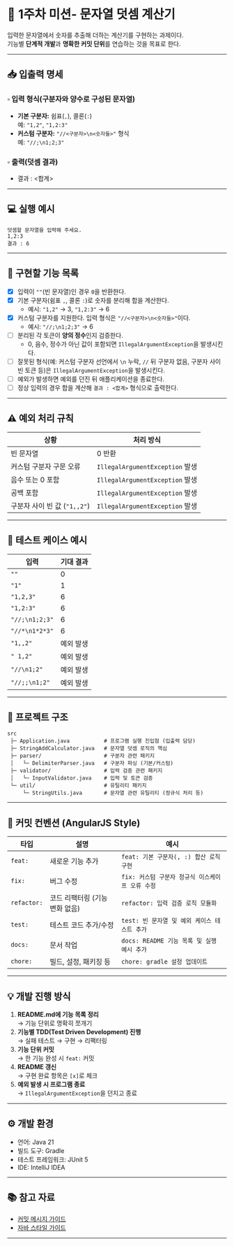 
# 🚀 1주차 미션- 문자열 덧셈 계산기

입력한 문자열에서 숫자를 추출해 더하는 계산기를 구현하는 과제이다.  
기능별 **단계적 개발**과 **명확한 커밋 단위**를 연습하는 것을 목표로 한다.

---
## 📥 입출력 명세

### ▫ 입력 형식(구분자와 양수로 구성된 문자열)
- **기본 구분자:** 쉼표(`,`), 콜론(`:`)  
  예: `"1,2"`, `"1,2:3"`
- **커스텀 구분자:** `"//<구분자>\n<숫자들>"` 형식  
  예: `"//;\n1;2;3"`

### ▫ 출력(덧셈 결과)
- 결과 : <합계>


---
## 💻 실행 예시
```plaintext
덧셈할 문자열을 입력해 주세요.
1,2:3
결과 : 6
```
---

## 🧾 구현할 기능 목록

- [x] 입력이 `""`(빈 문자열)인 경우 `0`을 반환한다.
- [x] 기본 구분자(쉼표 `,`, 콜론 `:`)로 숫자를 분리해 합을 계산한다.  
  - 예시: `"1,2"` → 3, `"1,2:3"` → 6
- [x] 커스텀 구분자를 지원한다. 입력 형식은 `"//<구분자>\n<숫자들>"`이다.  
  - 예시: `"//;\n1;2;3"` → 6
- [ ] 분리된 각 토큰이 **양의 정수**인지 검증한다.  
  - 0, 음수, 정수가 아닌 값이 포함되면 `IllegalArgumentException`을 발생시킨다.
- [ ] 잘못된 형식(예: 커스텀 구분자 선언에서 `\n` 누락, `//` 뒤 구분자 없음, 구분자 사이 빈 토큰 등)은 `IllegalArgumentException`을 발생시킨다.
- [ ] 예외가 발생하면 예외를 던진 뒤 애플리케이션을 종료한다.
- [ ] 정상 입력의 경우 합을 계산해 `결과 : <합계>` 형식으로 출력한다.

---
## ⚠️ 예외 처리 규칙

| 상황 | 처리 방식 |
|------|------------|
| 빈 문자열 | 0 반환 |
| 커스텀 구분자 구문 오류 | `IllegalArgumentException` 발생 |
| 음수 또는 0 포함 | `IllegalArgumentException` 발생 |
| 공백 포함 | `IllegalArgumentException` 발생 |
| 구분자 사이 빈 값 (`"1,,2"`) | `IllegalArgumentException` 발생 |

---
## 🧪 테스트 케이스 예시

| 입력 | 기대 결과 |
|------|------------|
| `""` | 0 |
| `"1"` | 1 |
| `"1,2,3"` | 6 |
| `"1,2:3"` | 6 |
| `"//;\n1;2;3"` | 6 |
| `"//*\n1*2*3"` | 6 |
| `"1,,2"` | 예외 발생 |
| `" 1,2"` | 예외 발생 |
| `"//\n1;2"` | 예외 발생 |
| `"//;;\n1;2"` | 예외 발생 |

---
## 🧱 프로젝트 구조
```plaintext
src
 ├─ Application.java           # 프로그램 실행 진입점 (입출력 담당)
 ├─ StringAddCalculator.java   # 문자열 덧셈 로직의 핵심
 ├─ parser/                    # 구분자 관련 패키지
 │   └─ DelimiterParser.java   # 구분자 파싱 (기본/커스텀)
 ├─ validator/                 # 입력 검증 관련 패키지
 │   └─ InputValidator.java    # 입력 및 토큰 검증
 └─ util/                      # 유틸리티 패키지
     └─ StringUtils.java       # 문자열 관련 유틸리티 (정규식 처리 등)
```
---

## 🧾 커밋 컨벤션 (AngularJS Style)

| 타입 | 설명 | 예시 |
|------|------|------|
| `feat:` | 새로운 기능 추가 | `feat: 기본 구분자(, :) 합산 로직 구현` |
| `fix:` | 버그 수정 | `fix: 커스텀 구분자 정규식 이스케이프 오류 수정` |
| `refactor:` | 코드 리팩터링 (기능 변화 없음) | `refactor: 입력 검증 로직 모듈화` |
| `test:` | 테스트 코드 추가/수정 | `test: 빈 문자열 및 예외 케이스 테스트 추가` |
| `docs:` | 문서 작업 | `docs: README 기능 목록 및 실행 예시 추가` |
| `chore:` | 빌드, 설정, 패키징 등 | `chore: gradle 설정 업데이트` |

---

## 💡 개발 진행 방식

1. **README.md에 기능 목록 정리**  
   → 기능 단위로 명확히 쪼개기  
2. **기능별 TDD(Test Driven Development) 진행**  
   → 실패 테스트 → 구현 → 리팩터링  
3. **기능 단위 커밋**  
   → 한 기능 완성 시 `feat:` 커밋  
4. **README 갱신**  
   → 구현 완료 항목은 `[x]`로 체크  
5. **예외 발생 시 프로그램 종료**  
   → `IllegalArgumentException`을 던지고 종료

---

## ⚙️ 개발 환경

- 언어: Java 21  
- 빌드 도구: Gradle  
- 테스트 프레임워크: JUnit 5  
- IDE: IntelliJ IDEA  

---

## 📚 참고 자료

- [커밋 메시지 가이드](https://gist.github.com/stephenparish/9941e89d80e2bc58a153)
- [자바 스타일 가이드](https://github.com/woowacourse/woowacourse-docs/tree/main/styleguide/java)

---

